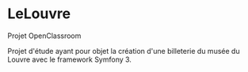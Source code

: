 # LeLouvre
Projet OpenClassroom

Projet d'étude ayant pour objet la création d'une billeterie du musée du Louvre avec le framework Symfony 3. 
